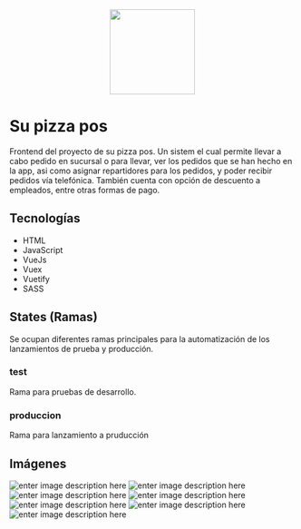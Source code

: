 <center>
<img width="150" src="https://firebasestorage.googleapis.com/v0/b/github-imagenes.appspot.com/o/SuPizzaPos%2Flogo.png?alt=media&token=4e8cf1b9-3ec6-4bc2-be3f-85a4c11912c6"/>
</center>

# Su pizza pos

Frontend del proyecto de su pizza pos. Un sistem el cual permite llevar a cabo pedido en sucursal o para llevar, ver los pedidos que se han hecho en la app, asi como asignar repartidores para los pedidos, y poder recibir pedidos vía telefónica.  También cuenta con opción de descuento a empleados,  entre otras formas de pago.


## Tecnologías

 - HTML
 - JavaScript
 - VueJs
 - Vuex
 - Vuetify
 - SASS

## States (Ramas)
Se ocupan diferentes ramas principales para la automatización de los lanzamientos de prueba y producción.
### test
Rama para pruebas de desarrollo.
### produccion
Rama para lanzamiento a pruducción

## Imágenes
![enter image description here](https://firebasestorage.googleapis.com/v0/b/github-imagenes.appspot.com/o/SuPizzaPos%2F001.png?alt=media&token=f350654f-8b28-4c01-9747-b9ecc4daac4b)
![enter image description here](https://firebasestorage.googleapis.com/v0/b/github-imagenes.appspot.com/o/SuPizzaPos%2F002.png?alt=media&token=c1f42a39-f574-4678-baaf-3d30881c5d51)
![enter image description here](https://firebasestorage.googleapis.com/v0/b/github-imagenes.appspot.com/o/SuPizzaPos%2F003.png?alt=media&token=ed5cca4d-f658-48da-b584-ba2bcefcdd09)
![enter image description here](https://firebasestorage.googleapis.com/v0/b/github-imagenes.appspot.com/o/SuPizzaPos%2F004.png?alt=media&token=65a75499-94c0-4f67-bca1-9f3ea1f19d44)
![enter image description here](https://firebasestorage.googleapis.com/v0/b/github-imagenes.appspot.com/o/SuPizzaPos%2F005.png?alt=media&token=e5c513b0-cfd0-4223-8990-372402b629b1)
![enter image description here](https://firebasestorage.googleapis.com/v0/b/github-imagenes.appspot.com/o/SuPizzaPos%2F006.png?alt=media&token=ba18c06d-0fa7-4527-aa46-5523978e1b50)![enter image description here](https://firebasestorage.googleapis.com/v0/b/github-imagenes.appspot.com/o/SuPizzaPos%2F007.png?alt=media&token=a4b30532-a2b9-43f2-904b-c7eb88dfdd0e)
